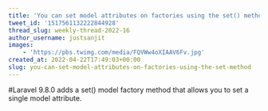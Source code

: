 ```yaml
---
title: 'You can set model attributes on factories using the set() method'
tweet_id: '1517561132222844928'
thread_slug: weekly-thread-2022-16
author_username: justsanjit
images:
    - 'https://pbs.twimg.com/media/FQVWw4oXIAAV6Fv.jpg'
created_at: 2022-04-22T17:49:03+00:00
slug: you-can-set-model-attributes-on-factories-using-the-set-method
---
```

#Laravel 9.8.0 adds a set() model factory method that allows you to set a single model attribute.